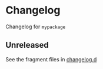 <!-- markdownlint-disable MD024 -->

# Changelog

Changelog for `mypackage`

## Unreleased

[changelog.d]: https://github.com/wpk-nist-gov/mypackage

See the fragment files in [changelog.d]

<!-- scriv-insert-here -->
